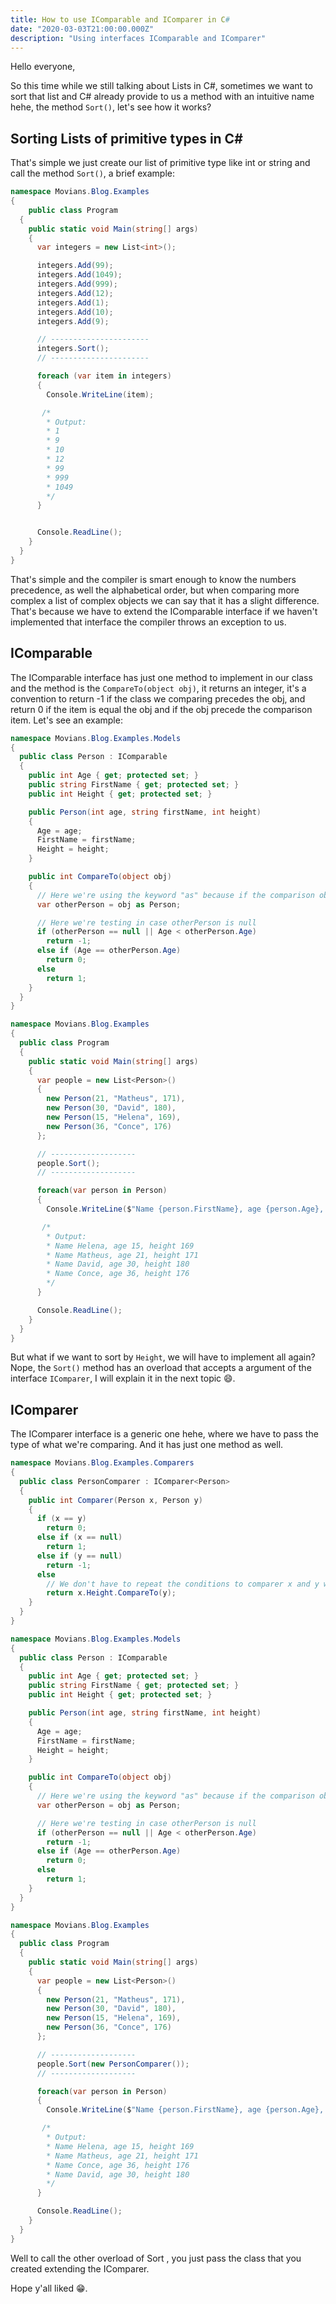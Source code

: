 ```yaml
---
title: How to use IComparable and IComparer in C#
date: "2020-03-03T21:00:00.000Z"
description: "Using interfaces IComparable and IComparer"
---
```

Hello everyone,

So this time while we still talking about Lists in C#, sometimes we want to sort that list and C# already provide to us a method with an intuitive name hehe, the method `Sort()`, let's see how it works?

## Sorting Lists of primitive types in C#
That's simple we just create our list of primitive type like int or string and call the method `Sort()`, a brief example:

```csharp
namespace Movians.Blog.Examples
{
    public class Program
  {
    public static void Main(string[] args)
    {
      var integers = new List<int>();

      integers.Add(99);
      integers.Add(1049);
      integers.Add(999);
      integers.Add(12);
      integers.Add(1);
      integers.Add(10);
      integers.Add(9);

      // ----------------------
      integers.Sort();
      // ----------------------

      foreach (var item in integers)
      {
        Console.WriteLine(item);

       /*
        * Output:
        * 1
        * 9
        * 10
        * 12
        * 99
        * 999
        * 1049
        */
      }


      Console.ReadLine();
    }
  }
}
```

That's simple and the compiler is smart enough to know the numbers precedence, as well the alphabetical order, but when comparing more complex a list of complex objects we can say that it has a slight difference. That's because we have to extend the IComparable interface if we haven't implemented that interface the compiler throws an exception to us.

## IComparable
The IComparable interface has just one method to implement in our class and the method is the `CompareTo(object obj)`, it returns an integer, it's a convention to return -1 if the class we comparing precedes the obj, and return 0 if the item is equal the obj and if the obj precede the comparison item. Let's see an example:

```csharp
namespace Movians.Blog.Examples.Models
{
  public class Person : IComparable
  {
    public int Age { get; protected set; }
    public string FirstName { get; protected set; }
    public int Height { get; protected set; }

    public Person(int age, string firstName, int height)
    {
      Age = age;
      FirstName = firstName;
      Height = height;
    }

    public int CompareTo(object obj)
    {
      // Here we're using the keyword "as" because if the comparison obj is null it'll not throw a exception to us and set otherPerson as null.
      var otherPerson = obj as Person;

      // Here we're testing in case otherPerson is null
      if (otherPerson == null || Age < otherPerson.Age)
        return -1;
      else if (Age == otherPerson.Age)
        return 0;
      else 
        return 1;
    }
  }
}

namespace Movians.Blog.Examples
{
  public class Program
  {
    public static void Main(string[] args)
    {
      var people = new List<Person>()
      {
        new Person(21, "Matheus", 171),
        new Person(30, "David", 180),
        new Person(15, "Helena", 169),
        new Person(36, "Conce", 176)
      };

      // -------------------
      people.Sort();
      // -------------------

      foreach(var person in Person)
      {
        Console.WriteLine($"Name {person.FirstName}, age {person.Age}, height {person.Height}");

       /*
        * Output:
        * Name Helena, age 15, height 169
        * Name Matheus, age 21, height 171
        * Name David, age 30, height 180
        * Name Conce, age 36, height 176
        */
      }

      Console.ReadLine();
    }
  }
}
```

But what if we want to sort by `Height`, we will have to implement all again? Nope, the `Sort()` method has an overload that accepts a argument of the interface `IComparer`, I will explain it in the next topic 😄.

## IComparer
The IComparer interface is a generic one hehe, where we have to pass the type of what we're comparing. And it has just one method as well.

```csharp
namespace Movians.Blog.Examples.Comparers
{
  public class PersonComparer : IComparer<Person>
  {
    public int Comparer(Person x, Person y)
    {
      if (x == y)
        return 0;
      else if (x == null)
        return 1;
      else if (y == null)
        return -1;
      else
        // We don't have to repeat the conditions to comparer x and y when the values aren't null because all the primitive types already extends IComparable and the Microsoft team already implemented it to us :)
        return x.Height.CompareTo(y);
    }
  }
}

namespace Movians.Blog.Examples.Models
{
  public class Person : IComparable
  {
    public int Age { get; protected set; }
    public string FirstName { get; protected set; }
    public int Height { get; protected set; }

    public Person(int age, string firstName, int height)
    {
      Age = age;
      FirstName = firstName;
      Height = height;
    }

    public int CompareTo(object obj)
    {
      // Here we're using the keyword "as" because if the comparison obj is null it'll not throw a exception to us and set otherPerson as null.
      var otherPerson = obj as Person;

      // Here we're testing in case otherPerson is null
      if (otherPerson == null || Age < otherPerson.Age)
        return -1;
      else if (Age == otherPerson.Age)
        return 0;
      else 
        return 1;
    }
  }
}

namespace Movians.Blog.Examples
{
  public class Program
  {
    public static void Main(string[] args)
    {
      var people = new List<Person>()
      {
        new Person(21, "Matheus", 171),
        new Person(30, "David", 180),
        new Person(15, "Helena", 169),
        new Person(36, "Conce", 176)
      };

      // -------------------
      people.Sort(new PersonComparer());
      // -------------------

      foreach(var person in Person)
      {
        Console.WriteLine($"Name {person.FirstName}, age {person.Age}, height {person.Height}");

       /*
        * Output:
        * Name Helena, age 15, height 169
        * Name Matheus, age 21, height 171
        * Name Conce, age 36, height 176
        * Name David, age 30, height 180
        */
      }

      Console.ReadLine();
    }
  }
}
```
Well to call the other overload of Sort , you just pass the class that you created extending the IComparer.

Hope y'all liked 😁.